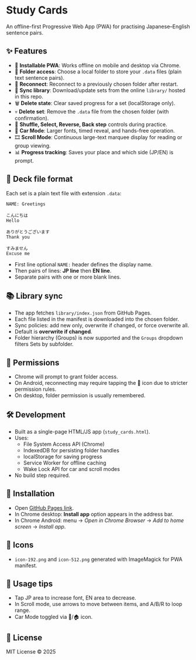 # Study Cards

An offline-first Progressive Web App (PWA) for practising Japanese–English sentence pairs.

## ✨ Features
- 📱 **Installable PWA**: Works offline on mobile and desktop via Chrome.
- 📂 **Folder access**: Choose a local folder to store your `.data` files (plain text sentence pairs).
- 🔌 **Reconnect**: Reconnect to a previously chosen folder after restart.
- 🔄 **Sync library**: Download/update sets from the online `library/` hosted in this repo.
- 🗑 **Delete state**: Clear saved progress for a set (localStorage only).
- 💀 **Delete set**: Remove the `.data` file from the chosen folder (with confirmation).
- 🔀 **Shuffle, Select, Reverse, Back step** controls during practice.
- 🚗 **Car Mode**: Larger fonts, timed reveal, and hands-free operation.
- 🎞 **Scroll Mode**: Continuous large-text marquee display for reading or group viewing.
- 📊 **Progress tracking**: Saves your place and which side (JP/EN) is prompt.

## 📝 Deck file format
Each set is a plain text file with extension `.data`:

```text
NAME: Greetings

こんにちは
Hello

ありがとうございます
Thank you

すみません
Excuse me
```

- First line optional `NAME:` header defines the display name.
- Then pairs of lines: **JP line** then **EN line**.
- Separate pairs with one or more blank lines.

## 📚 Library sync
- The app fetches `library/index.json` from GitHub Pages.
- Each file listed in the manifest is downloaded into the chosen folder.
- Sync policies: add new only, overwrite if changed, or force overwrite all.
- Default is **overwrite if changed**.
- Folder hierarchy (Groups) is now supported and the `Groups` dropdown filters Sets by subfolder.

## 🔐 Permissions
- Chrome will prompt to grant folder access.
- On Android, reconnecting may require tapping the 🔌 icon due to stricter permission rules.
- On desktop, folder permission is usually remembered.

## 🛠 Development
- Built as a single-page HTML/JS app (`study_cards.html`).
- Uses:
  - File System Access API (Chrome)
  - IndexedDB for persisting folder handles
  - localStorage for saving progress
  - Service Worker for offline caching
  - Wake Lock API for car and scroll modes
- No build step required.

## 🚀 Installation
- Open [GitHub Pages link](https://darrell-plant.github.io/study-cards/study_cards.html).
- In Chrome desktop: **Install app** option appears in the address bar.
- In Chrome Android: menu → *Open in Chrome Browser* -> *Add to home screen* -> *Install app*.

## 🎨 Icons
- `icon-192.png` and `icon-512.png` generated with ImageMagick for PWA manifest.

## 📄 Usage tips
- Tap JP area to increase font, EN area to decrease.
- In Scroll mode, use arrows to move between items, and A/B/R to loop range.
- Car Mode toggled via 🚗/🏠 icon.

## 📄 License
MIT License © 2025